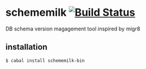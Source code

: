 schememilk [![Build Status](https://travis-ci.org/philopon/schememilk.svg?branch=master)](https://travis-ci.org/philopon/schememilk)
===
DB schema version magagement tool inspired by migr8

installation
---
```.bash
$ cabal install schememilk-bin
```
